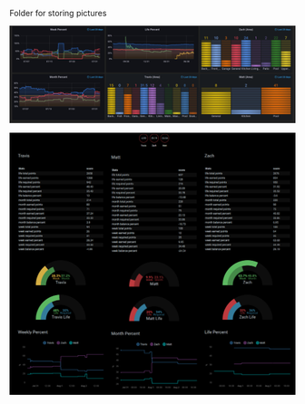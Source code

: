 Folder for storing pictures



![Chore Data Graph](https://github.com/Travis-Prall/resume/blob/main/pics/chore_data.png "Chore Data")

![Task Front End](https://github.com/Travis-Prall/resume/blob/main/pics/chore_front_end.png "Task Front End")
